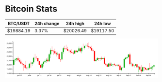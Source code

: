 # Bitcoin Stats

BTC/USDT|24h change|24h high|24h low|
|---|---|---|---|
|$19884.19|3.37%|$20026.49|$19117.50|

<img src="./chart.svg">
